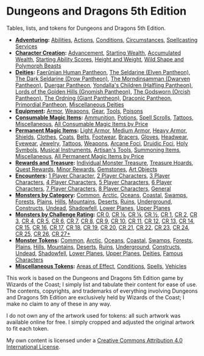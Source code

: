 # Dungeons and Dragons 5th Edition
Tables, lists, and tokens for Dungeons and Dragons 5th Edition.

- **[Adventuring](adventuring#adventuring):** [Abilities](adventuring#abilities), [Actions](adventuring#actions), [Conditions](adventuring#conditions), [Circumstances](adventuring#circumstances), [Spellcasting Services](adventuring#spellcasting-services)
- **[Character Creation](character_creation#character-creation):** [Advancement](character_creation#advancement), [Starting Wealth](character_creation#starting-wealth), [Accumulated Wealth](character_creation#accumulated-wealth), [Starting Ability Scores](character_creation#starting-ability-scores), [Height and Weight](character_creation#height-and-weight), [Wild Shape and Polymorph Beasts](character_creation#wild-shape-and-polymorph-beasts)
- **[Deities](deities#deities):** [Faerûnian Human Pantheon](deities#faerûnian-human-pantheon), [The Seldarine (Elven Pantheon)](deities#the-seldarine-elven-pantheon), [The Dark Seldarine (Drow Pantheon)](deities#the-dark-seldarine-drow-pantheon), [The Morndinsamman (Dwarven Pantheon)](deities#the-morndinsamman-dwarven-pantheon), [Duergar Pantheon](deities#duergar-pantheon), [Yondalla's Children (Halfling Pantheon)](deities#yondallas-children-halfling-pantheon), [Lords of the Golden Hills (Gnomish Pantheon)](deities#lords-of-the-golden-hills-gnomish-pantheon), [The Godsworn (Orcish Pantheon)](deities#the-godsworn-orcish-pantheon), [The Ordning (Giant Pantheon)](deities#the-ordning-giant-pantheon), [Draconic Pantheon](deities#draconic-pantheon), [Primordial Pantheon](deities#primordial-pantheon), [Miscellaneous Deities](deities#miscellaneous-deities)
- **[Equipment](equipment#equipment):** [Armor](equipment#armor), [Weapons](equipment#weapons), [Gear](equipment#gear), [Tools](equipment#tools), [Poisons](equipment#poisons)
- **[Consumable Magic Items](magic_items_consumable#consumable-magic-items):** [Ammunition](magic_items_consumable#ammunition), [Potions](magic_items_consumable#potions), [Spell Scrolls](magic_items_consumable#spell-scrolls), [Tattoos](magic_items_consumable#tattoos), [Miscellaneous](magic_items_consumable#miscellaneous), [All Consumable Magic Items by Price](magic_items_consumable#all-consumable-magic-items-by-price)
- **[Permanent Magic Items](magic_items_permanent#permanent-magic-items):** [Light Armor](magic_items_permanent#light-armor), [Medium Armor](magic_items_permanent#medium-armor), [Heavy Armor](magic_items_permanent#heavy-armor), [Shields](magic_items_permanent#shields), [Clothes](magic_items_permanent#clothes), [Coats](magic_items_permanent#coats), [Belts](magic_items_permanent#belts), [Footwear](magic_items_permanent#footwear), [Bracers](magic_items_permanent#bracers), [Gloves](magic_items_permanent#gloves), [Headwear](magic_items_permanent#headwear), [Eyewear](magic_items_permanent#eyewear), [Jewelry](magic_items_permanent#jewelry), [Tattoos](magic_items_permanent#tattoos), [Weapons](magic_items_permanent#weapons), [Arcane Foci](magic_items_permanent#arcane-foci), [Druidic Foci](magic_items_permanent#druidic-foci), [Holy Symbols](magic_items_permanent#holy-symbols), [Musical Instruments](magic_items_permanent#musical-instruments), [Artisan's Tools](magic_items_permanent#artisans-tools), [Summoning Items](magic_items_permanent#summoning-items), [Miscellaneous](magic_items_permanent#miscellaneous), [All Permanent Magic Items by Price](magic_items_permanent#all-permanent-magic-items-by-price)
- **[Rewards and Treasure](rewards_and_treasure#rewards-and-treasure):** [Individual Monster Treasure](rewards_and_treasure#individual-monster-treasure), [Treasure Hoards](rewards_and_treasure#treasure-hoards), [Quest Rewards](rewards_and_treasure#quest-rewards), [Minor Rewards](rewards_and_treasure#minor-rewards), [Gemstones](rewards_and_treasure#gemstones), [Art Objects](rewards_and_treasure#art-objects)
- **[Encounters](encounters#encounters):** [1 Player Character](encounters#1-player-character), [2 Player Characters](encounters#2-player-characters), [3 Player Characters](encounters#3-player-characters), [4 Player Characters](encounters#4-player-characters), [5 Player Characters](encounters#5-player-characters), [6 Player Characters](encounters#6-player-characters), [7 Player Characters](encounters#7-player-characters), [8 Player Characters](encounters#8-player-characters), [General](encounters#general)
- **[Monsters by Category](monsters_by_category#monsters-by-category):** [Common](monsters_by_category#common), [Arctic](monsters_by_category#arctic), [Oceans](monsters_by_category#oceans), [Coastal](monsters_by_category#coastal), [Swamps](monsters_by_category#swamps), [Forests](monsters_by_category#forests), [Plains](monsters_by_category#plains), [Hills](monsters_by_category#hills), [Mountains](monsters_by_category#mountains), [Deserts](monsters_by_category#deserts), [Ruins](monsters_by_category#ruins), [Underground](monsters_by_category#underground), [Constructs](monsters_by_category#constructs), [Undead](monsters_by_category#undead), [Shadowfell](monsters_by_category#shadowfell), [Lower Planes](monsters_by_category#lower-planes), [Upper Planes](monsters_by_category#upper-planes)
- **[Monsters by Challenge Rating](monsters_by_challenge_rating#monsters-by-challenge-rating):** [CR 0](monsters_by_challenge_rating#challenge-rating-0), [CR ⅛](monsters_by_challenge_rating#challenge-rating-), [CR ¼](monsters_by_challenge_rating#challenge-rating--1), [CR ½](monsters_by_challenge_rating#challenge-rating--2), [CR 1](monsters_by_challenge_rating#challenge-rating-1), [CR 2](monsters_by_challenge_rating#challenge-rating-2), [CR 3](monsters_by_challenge_rating#challenge-rating-3), [CR 4](monsters_by_challenge_rating#challenge-rating-4), [CR 5](monsters_by_challenge_rating#challenge-rating-5), [CR 6](monsters_by_challenge_rating#challenge-rating-6), [CR 7](monsters_by_challenge_rating#challenge-rating-7), [CR 8](monsters_by_challenge_rating#challenge-rating-8), [CR 9](monsters_by_challenge_rating#challenge-rating-9), [CR 10](monsters_by_challenge_rating#challenge-rating-10), [CR 11](monsters_by_challenge_rating#challenge-rating-11), [CR 12](monsters_by_challenge_rating#challenge-rating-12), [CR 13](monsters_by_challenge_rating#challenge-rating-13), [CR 14](monsters_by_challenge_rating#challenge-rating-14), [CR 15](monsters_by_challenge_rating#challenge-rating-15), [CR 16](monsters_by_challenge_rating#challenge-rating-16), [CR 17](monsters_by_challenge_rating#challenge-rating-17), [CR 18](monsters_by_challenge_rating#challenge-rating-18), [CR 19](monsters_by_challenge_rating#challenge-rating-19), [CR 20](monsters_by_challenge_rating#challenge-rating-20), [CR 21](monsters_by_challenge_rating#challenge-rating-21), [CR 22](monsters_by_challenge_rating#challenge-rating-22), [CR 23](monsters_by_challenge_rating#challenge-rating-23), [CR 24](monsters_by_challenge_rating#challenge-rating-24), [CR 25](monsters_by_challenge_rating#challenge-rating-25), [CR 26](monsters_by_challenge_rating#challenge-rating-26), [CR 27+](monsters_by_challenge_rating#challenge-rating-27)
- **[Monster Tokens](tokens_monsters#monster-tokens):** [Common](tokens_monsters/common#common-monster-tokens), [Arctic](tokens_monsters/arctic#arctic-monster-tokens), [Oceans](tokens_monsters/oceans#oceans-monster-tokens), [Coastal](tokens_monsters/coastal#coastal-monster-tokens), [Swamps](tokens_monsters/swamps#swamps-monster-tokens), [Forests](tokens_monsters/forests#forests-monster-tokens), [Plains](tokens_monsters/plains#plains-monster-tokens), [Hills](tokens_monsters/hills#hills-monster-tokens), [Mountains](tokens_monsters/mountains#mountains-monster-tokens), [Deserts](tokens_monsters/deserts#deserts-monster-tokens), [Ruins](tokens_monsters/ruins#ruins-monster-tokens), [Underground](tokens_monsters/underground#underground-monster-tokens), [Constructs](tokens_monsters/constructs#constructs-monster-tokens), [Undead](tokens_monsters/undead#undead-monster-tokens), [Shadowfell](tokens_monsters/shadowfell#shadowfell-monster-tokens), [Lower Planes](tokens_monsters/lower_planes#lower-planes-monster-tokens), [Upper Planes](tokens_monsters/upper_planes#upper-planes-monster-tokens), [Deities](tokens_monsters/deities), [Famous Characters](tokens_monsters/famous_characters)
- **[Miscellaneous Tokens](tokens_miscellaneous#miscellaneous-tokens):** [Areas of Effect](areas_of_effect), [Conditions](conditions), [Spells](spells), [Vehicles](vehicles)

This work is based on the Dungeons and Dragons 5th Edition game by Wizards of the Coast; I simply list and tabulate their content for ease of use. The contents, copyrights, and trademarks of everything involving Dungeons and Dragons 5th Edition are exclusively held by Wizards of the Coast; I make no claim to any of these in any way.

I do not own any of the artwork used for tokens: all such artwork was available online for free. I simply cropped and adjusted the original artwork to fit each token.

My own content is licensed under a [Creative Commons Attribution 4.0 International License](http://creativecommons.org/licenses/by/4.0).
